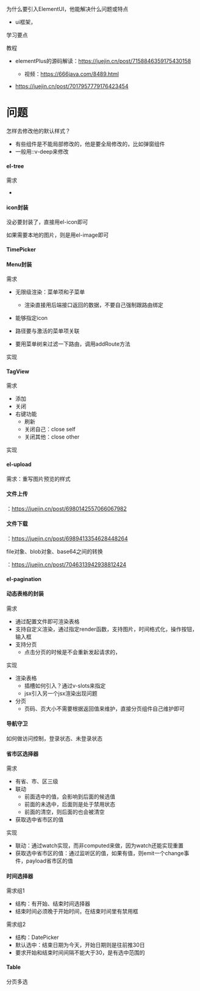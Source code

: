 为什么要引入ElementUI，他能解决什么问题或特点

- ui框架，

学习要点

教程

- elementPlus的源码解读：https://juejin.cn/post/7158846359175430158
  - 视频：https://666java.com/8489.html

- https://juejin.cn/post/7017957779176423454

# 问题

怎样去修改他的默认样式？

- 有些组件是不能局部修改的，他是要全局修改的，比如弹窗组件
- 一般用::v-deep来修改

#### el-tree

需求

- 

#### icon封装

没必要封装了，直接用el-icon即可

如果需要本地的图片，则是用el-image即可

#### TimePicker



#### Menu封装

需求

- 无限级渲染：菜单项和子菜单
  - 渲染直接用后端接口返回的数据，不要自己强制跟路由绑定

- 能够指定icon
- 路径要与激活的菜单项关联
- 要用菜单树来过滤一下路由，调用addRoute方法

实现

#### TagView

需求

- 添加
- 关闭
- 右键功能
  - 刷新
  - 关闭自己：close self
  - 关闭其他：close other


实现



#### el-upload

需求：重写图片预览的样式

#### 文件上传

：https://juejin.cn/post/6980142557066067982



#### 文件下载

：https://juejin.cn/post/6989413354628448264

file对象、blob对象、base64之间的转换

：https://juejin.cn/post/7046313942938812424

#### el-pagination

#### 动态表格的封装

需求

- 通过配置文件即可渲染表格
- 支持自定义渲染，通过指定render函数，支持图片，时间格式化，操作按钮，输入框
- 支持分页
  - 点击分页的时候是不会重新发起请求的，

实现

- 渲染表格
  - 插槽如何引入？通过v-slots来指定
  - jsx引入另一个jsx渲染出现问题
- 分页
  - 页码、页大小不需要根据返回值来维护，直接分页组件自己维护即可

#### 导航守卫

如何做访问控制，登录状态、未登录状态



#### 省市区选择器

需求

- 有省、市、区三级
- 联动
  - 前面选中的值，会影响到后面的候选值
  - 前面的未选中，后面则是处于禁用状态
  - 前面的清空，则后面的也会被清空
- 获取选中省市区的值

实现

- 联动：通过watch实现，而非computed来做，因为watch还能实现重置
- 获取选中省市区的值：通过监听区的值，如果有值，则emit一个change事件，payload省市区的值



#### 时间选择器

需求组1

- 结构：有开始、结束时间选择器
- 结束时间必须晚于开始时间，在结束时间里有禁用框

需求组2

- 结构：DatePicker
- 默认选中：结束日期为今天，开始日期则是往前推30日
- 要求开始和结束时间间隔不能大于30，是有选中范围的

#### Table

分页多选

